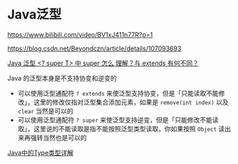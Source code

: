 # Java泛型

https://www.bilibili.com/video/BV1xJ411n77R?p=1

https://blog.csdn.net/Beyondczn/article/details/107093693

[Java 泛型 <? super T> 中 super 怎么 理解？与 extends 有何不同？](https://www.zhihu.com/question/20400700)

Java 的泛型本身是不支持协变和逆变的

- 可以使用泛型通配符 `? extends` 来使泛型支持协变，但是「只能读取不能修改」，这里的修改仅指对泛型集合添加元素，如果是 `remove(int index)` 以及 `clear` 当然是可以的
- 可以使用泛型通配符 `? super` 来使泛型支持逆变，但是「只能修改不能读取」，这里说的不能读取是指不能按照泛型类型读取，你如果按照 `Object` 读出来再强转当然也是可以的



[Java中的Type类型详解](https://juejin.cn/post/6844903597977632776)